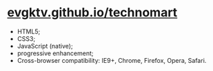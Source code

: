 # [evgktv.github.io/technomart](https://evgktv.github.io/technomart)

- HTML5;
- CSS3;
- JavaScript (native);
- progressive enhancement;
- Cross-browser compatibility: IE9+, Chrome, Firefox, Opera, Safari.
